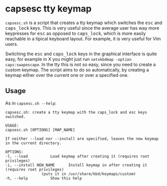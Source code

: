 # capsesc tty keymap
`capsesc.sh` is a script that creates a tty keymap which switches the <kbd>esc</kbd> and <kbd>caps_lock</kbd> keys.
This is very useful since the average user has way more keypresses for <kbd>esc</kbd> as opposed to <kbd>caps_lock</kbd>, which is more easily reachable in a tipical keyboard layout.
For example, it is very useful for Vim users.

Switching the <kbd>esc</kbd> and <kbd>caps_lock</kbd> keys in the graphical interface is quite easy, for example in X you might just run `setxkbdmap -option caps:swapescape`.
In the tty this is not so easy, since you need to create a custom keymap.
The script aims to do so automatically, by creating a keymap either over the current one or over a specified one.

## Usage
As in `capsesc.sh --help`:
```
capsesc.sh: create a tty keymap with the caps_lock and esc keys switched.

USAGE:
capsesc.sh [OPTIONS] [MAP_NAME]

If neither --load nor --install are specified, leaves the new keymap in the current directory.

OPTIONS:
-l, --load			Load keymap after creating it (requires root privileges)
-i, --install NEW_NAME		Install keymap in after creating it (requires root privileges)
				(puts it in /usr/share/kbd/keymaps/custom)
-h, --help			Show this help
```
